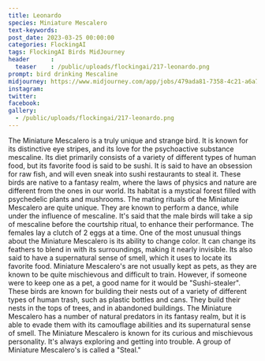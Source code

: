 ```yaml
---
title: Leonardo
species: Miniature Mescalero
text-keywords: 
post_date: 2023-03-25 00:00:00
categories: FlockingAI
tags: FlockingAI Birds MidJourney 
header      :
  teaser    : /public/uploads/flockingai/217-leonardo.png
prompt: bird drinking Mescaline
midjourney: https://www.midjourney.com/app/jobs/479ada81-7358-4c21-a6a7-385448e0a46a
instagram: 
twitter: 
facebook: 
gallery: 
  - /public/uploads/flockingai/217-leonardo.png
---
```


The Miniature Mescalero is a truly unique and strange bird. It is known for its distinctive eye stripes, and its love for the psychoactive substance mescaline. Its diet primarily consists of a variety of different types of human food, but its favorite food is said to be sushi. It is said to have an obsession for raw fish, and will even sneak into sushi restaurants to steal it. These birds are native to a fantasy realm, where the laws of physics and nature are different from the ones in our world. Its habitat is a mystical forest filled with psychedelic plants and mushrooms. The mating rituals of the Miniature Mescalero are quite unique. They are known to perform a dance, while under the influence of mescaline. It's said that the male birds will take a sip of mescaline before the courtship ritual, to enhance their performance. The females lay a clutch of 2 eggs at a time. One of the most unusual things about the Miniature Mescalero is its ability to change color. It can change its feathers to blend in with its surroundings, making it nearly invisible. Its also said to have a supernatural sense of smell, which it uses to locate its favorite food. Miniature Mescalero's are not usually kept as pets, as they are known to be quite mischievous and difficult to train. However, if someone were to keep one as a pet, a good name for it would be "Sushi-stealer". These birds are known for building their nests out of a variety of different types of human trash, such as plastic bottles and cans. They build their nests in the tops of trees, and in abandoned buildings. The Miniature Mescalero has a number of natural predators in its fantasy realm, but it is able to evade them with its camouflage abilities and its supernatural sense of smell. The Miniature Mescalero is known for its curious and mischievous personality. It's always exploring and getting into trouble. A group of Miniature Mescalero's is called a "Steal."